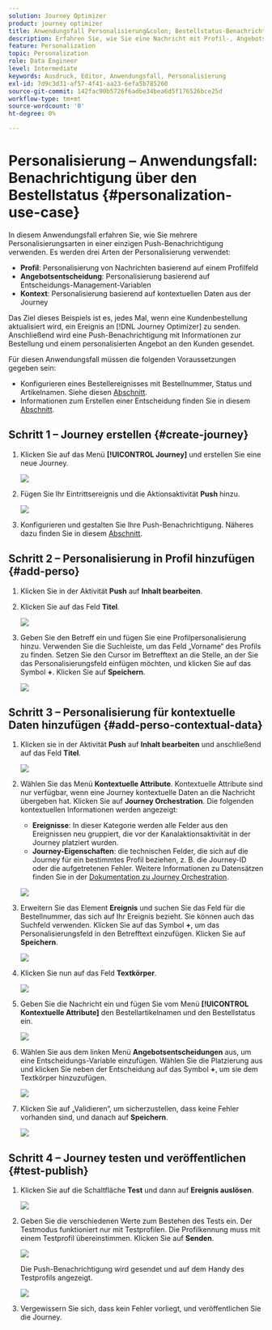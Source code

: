```yaml
---
solution: Journey Optimizer
product: journey optimizer
title: Anwendungsfall Personalisierung&colon; Bestellstatus-Benachrichtigung
description: Erfahren Sie, wie Sie eine Nachricht mit Profil-, Angebotsentscheidungs- und Kontextinformationen personalisieren..
feature: Personalization
topic: Personalization
role: Data Engineer
level: Intermediate
keywords: Ausdruck, Editor, Anwendungsfall, Personalisierung
exl-id: 7d9c3d31-af57-4f41-aa23-6efa5b785260
source-git-commit: 142fac90b5726f6adbe34bea6d5f176526bce25d
workflow-type: tm+mt
source-wordcount: '0'
ht-degree: 0%

---
```


# Personalisierung – Anwendungsfall: Benachrichtigung über den Bestellstatus {#personalization-use-case}

In diesem Anwendungsfall erfahren Sie, wie Sie mehrere Personalisierungsarten in einer einzigen Push-Benachrichtigung verwenden. Es werden drei Arten der Personalisierung verwendet:

* **Profil**: Personalisierung von Nachrichten basierend auf einem Profilfeld
* **Angebotsentscheidung**: Personalisierung basierend auf Entscheidungs-Management-Variablen
* **Kontext**: Personalisierung basierend auf kontextuellen Daten aus der Journey

Das Ziel dieses Beispiels ist es, jedes Mal, wenn eine Kundenbestellung aktualisiert wird, ein Ereignis an [!DNL Journey Optimizer] zu senden. Anschließend wird eine Push-Benachrichtigung mit Informationen zur Bestellung und einem personalisierten Angebot an den Kunden gesendet.

Für diesen Anwendungsfall müssen die folgenden Voraussetzungen gegeben sein:

* Konfigurieren eines Bestellereignisses mit Bestellnummer, Status und Artikelnamen. Siehe diesen [Abschnitt](../event/about-events.md).
* Informationen zum Erstellen einer Entscheidung finden Sie in diesem [Abschnitt](../offers/offer-activities/create-offer-activities.md).

## Schritt 1 – Journey erstellen {#create-journey}

1. Klicken Sie auf das Menü **[!UICONTROL Journey]** und erstellen Sie eine neue Journey.

   ![](assets/perso-uc4.png)

1. Fügen Sie Ihr Eintrittsereignis und die Aktionsaktivität **Push** hinzu.

   ![](assets/perso-uc5.png)

1. Konfigurieren und gestalten Sie Ihre Push-Benachrichtigung. Näheres dazu finden Sie in diesem [Abschnitt](../push/create-push.md).

## Schritt 2 – Personalisierung in Profil hinzufügen {#add-perso}

1. Klicken Sie in der Aktivität **Push** auf **Inhalt bearbeiten**.

1. Klicken Sie auf das Feld **Titel**.

   ![](assets/perso-uc2.png)

1. Geben Sie den Betreff ein und fügen Sie eine Profilpersonalisierung hinzu. Verwenden Sie die Suchleiste, um das Feld „Vorname“ des Profils zu finden. Setzen Sie den Cursor im Betrefftext an die Stelle, an der Sie das Personalisierungsfeld einfügen möchten, und klicken Sie auf das Symbol **+**. Klicken Sie auf **Speichern**.

   ![](assets/perso-uc3.png)

## Schritt 3 – Personalisierung für kontextuelle Daten hinzufügen {#add-perso-contextual-data}

1. Klicken sie in der Aktivität **Push** auf **Inhalt bearbeiten** und anschließend auf das Feld **Titel**.

   ![](assets/perso-uc9.png)

1. Wählen Sie das Menü **Kontextuelle Attribute**. Kontextuelle Attribute sind nur verfügbar, wenn eine Journey kontextuelle Daten an die Nachricht übergeben hat. Klicken Sie auf **Journey Orchestration**. Die folgenden kontextuellen Informationen werden angezeigt:

   * **Ereignisse**: In dieser Kategorie werden alle Felder aus den Ereignissen neu gruppiert, die vor der Kanalaktionsaktivität in der Journey platziert wurden.
   * **Journey-Eigenschaften**: die technischen Felder, die sich auf die Journey für ein bestimmtes Profil beziehen, z. B. die Journey-ID oder die aufgetretenen Fehler. Weitere Informationen zu Datensätzen finden Sie in der [Dokumentation zu Journey Orchestration](../building-journeys/expression/journey-properties.md).

   ![](assets/perso-uc10.png)

1. Erweitern Sie das Element **Ereignis** und suchen Sie das Feld für die Bestellnummer, das sich auf Ihr Ereignis bezieht. Sie können auch das Suchfeld verwenden. Klicken Sie auf das Symbol **+**, um das Personalisierungsfeld in den Betrefftext einzufügen. Klicken Sie auf **Speichern**.

   ![](assets/perso-uc11.png)

1. Klicken Sie nun auf das Feld **Textkörper**.

   ![](assets/perso-uc12.png)

1. Geben Sie die Nachricht ein und fügen Sie vom Menü **[!UICONTROL Kontextuelle Attribute]** den Bestellartikelnamen und den Bestellstatus ein.

   ![](assets/perso-uc13.png)

1. Wählen Sie aus dem linken Menü **Angebotsentscheidungen** aus, um eine Entscheidungs-Variable einzufügen. Wählen Sie die Platzierung aus und klicken Sie neben der Entscheidung auf das Symbol **+**, um sie dem Textkörper hinzuzufügen.

   ![](assets/perso-uc14.png)

1. Klicken Sie auf „Validieren“, um sicherzustellen, dass keine Fehler vorhanden sind, und danach auf **Speichern**.

   ![](assets/perso-uc15.png)

## Schritt 4 – Journey testen und veröffentlichen {#test-publish}

1. Klicken Sie auf die Schaltfläche **Test** und dann auf **Ereignis auslösen**.

   ![](assets/perso-uc17.png)

1. Geben Sie die verschiedenen Werte zum Bestehen des Tests ein. Der Testmodus funktioniert nur mit Testprofilen. Die Profilkennung muss mit einem Testprofil übereinstimmen. Klicken Sie auf **Senden**.

   ![](assets/perso-uc18.png)

   Die Push-Benachrichtigung wird gesendet und auf dem Handy des Testprofils angezeigt.

   ![](assets/perso-uc19.png)

1. Vergewissern Sie sich, dass kein Fehler vorliegt, und veröffentlichen Sie die Journey.
